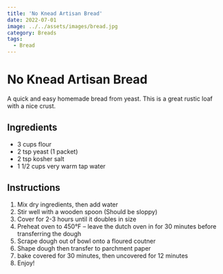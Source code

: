```yaml
---
title: 'No Knead Artisan Bread'
date: 2022-07-01
image: ../../assets/images/bread.jpg
category: Breads
tags: 
  - Bread
---
```



# No Knead Artisan Bread

A quick and easy homemade bread from yeast. This is a great rustic loaf with a nice crust.

## Ingredients


- 3 cups flour
- 2 tsp yeast (1 packet)
- 2 tsp kosher salt
- 1 1/2 cups very warm tap water



## Instructions

1. Mix dry ingredients, then add water
2. Stir well with a wooden spoon (Should be sloppy)
3. Cover for 2-3 hours until it doubles in size
4. Preheat oven to 450°F – leave the dutch oven in for 30 minutes before transferring the dough
5. Scrape dough out of bowl onto a floured coutner
6. Shape dough then transfer to parchment paper
7. bake covered for 30 minutes, then uncovered for 12 minutes
8. Enjoy!
